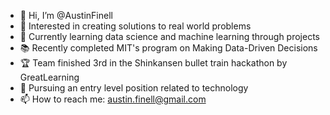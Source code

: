 - 👋 Hi, I’m @AustinFinell
- 👀 Interested in creating solutions to real world problems
- 🌱 Currently learning data science and machine learning through projects
- :books:  Recently completed MIT's program on Making Data-Driven Decisions
- :trophy: Team finished 3rd in the Shinkansen bullet train hackathon by GreatLearning
- 💞️ Pursuing an entry level position related to technology
- 📫 How to reach me: austin.finell@gmail.com

<!---
AustinFinell/AustinFinell is a ✨ special ✨ repository because its `README.md` (this file) appears on your GitHub profile.
You can click the Preview link to take a look at your changes.
--->

